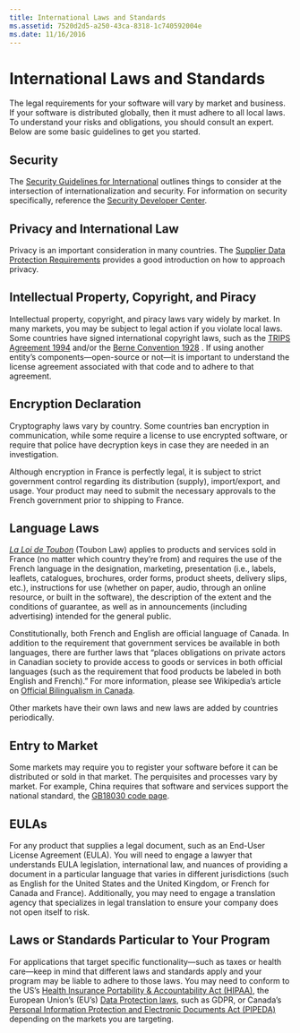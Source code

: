 ```yaml
---
title: International Laws and Standards
ms.assetid: 7520d2d5-a250-43ca-8318-1c740592004e
ms.date: 11/16/2016
---
```


# International Laws and Standards

The legal requirements for your software will vary by market and business. If your software is distributed globally, then it must adhere to all local laws. To understand your risks and obligations, you should consult an expert. Below are some basic guidelines to get you started.

## **Security**

The [Security Guidelines for International](security-guidelines.md) outlines things to consider at the intersection of internationalization and security. For information on security specifically, reference the [Security Developer Center](https://msdn2.microsoft.com/security/).

## **Privacy and International Law**

Privacy is an important consideration in many countries. The [Supplier Data Protection Requirements](https://www.microsoft.com/en-us/download/details.aspx?id=45016) provides a good introduction on how to approach privacy.

## **Intellectual Property, Copyright, and Piracy**

Intellectual property, copyright, and piracy laws vary widely by market. In many markets, you may be subject to legal action if you violate local laws. Some countries have signed international copyright laws, such as the [TRIPS Agreement 1994](https://en.wikipedia.org/wiki/Agreement_on_Trade-Related_Aspects_of_Intellectual_Property_Rights "Agreement on Trade-Related Aspects of Intellectual Property Rights") and/or the [Berne Convention 1928](https://en.wikipedia.org/wiki/Berne_Convention_for_the_Protection_of_Literary_and_Artistic_Works "Berne Convention for the Protection of Literary and Artistic Works") . If using another entity’s components—open-source or not—it is important to understand the license agreement associated with that code and to adhere to that agreement.

## **Encryption Declaration**

Cryptography laws vary by country. Some countries ban encryption in communication, while some require a license to use encrypted software, or require that police have decryption keys in case they are needed in an investigation.

Although encryption in France is perfectly legal, it is subject to strict government control regarding its distribution (supply), import/export, and usage. Your product may need to submit the necessary approvals to the French government prior to shipping to France.

## Language Laws

[*La Loi de Toubon*](https://en.wikipedia.org/wiki/Toubon_Law) (Toubon Law) applies to products and services sold in France (no matter which country they’re from) and requires the use of the French language in the designation, marketing, presentation (i.e., labels, leaflets, catalogues, brochures, order forms, product sheets, delivery slips, etc.), instructions for use (whether on paper, audio, through an online resource, or built in the software), the description of the extent and the conditions of guarantee, as well as in announcements (including advertising) intended for the general public.

Constitutionally, both French and English are official language of Canada. In addition to the requirement that government services be available in both languages, there are further laws that “places obligations on private actors in Canadian society to provide access to goods or services in both official languages (such as the requirement that food products be labeled in both English and French).” For more information, please see Wikipedia’s article on [Official Bilingualism in Canada](http://en.wikipedia.org/wiki/Bilingualism_in_Canada).

Other markets have their own laws and new laws are added by countries periodically.

## Entry to Market

Some markets may require you to register your software before it can be distributed or sold in that market. The perquisites and processes vary by market. For example, China requires that software and services support the national standard, the [GB18030 code page](https://en.wikipedia.org/wiki/GB_18030).

## **EULAs**

For any product that supplies a legal document, such as an End-User License Agreement (EULA). You will need to engage a lawyer that understands EULA legislation, international law, and nuances of providing a document in a particular language that varies in different jurisdictions (such as English for the United States and the United Kingdom, or French for Canada and France). Additionally, you may need to engage a translation agency that specializes in legal translation to ensure your company does not open itself to risk.

## Laws or Standards Particular to Your Program

For applications that target specific functionality—such as taxes or health care—keep in mind that different laws and standards apply and your program may be liable to adhere to those laws. You may need to conform to the US’s [Health Insurance Portability & Accountability Act (HIPAA)](https://en.wikipedia.org/wiki/Health_Insurance_Portability_and_Accountability_Act), the European Union’s (EU’s) [Data Protection laws](https://ec.europa.eu/commission/priorities/justice-and-fundamental-rights/data-protection/2018-reform-eu-data-protection-rules_en), such as GDPR, or Canada’s [Personal Information Protection and Electronic Documents Act (PIPEDA)](https://en.wikipedia.org/wiki/Personal_Information_Protection_and_Electronic_Documents_Act) depending on the markets you are targeting.
